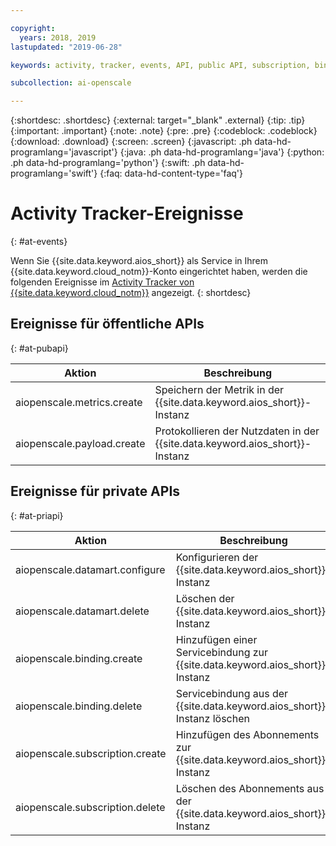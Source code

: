 ```yaml
---

copyright:
  years: 2018, 2019
lastupdated: "2019-06-28"

keywords: activity, tracker, events, API, public API, subscription, binding

subcollection: ai-openscale

---
```


{:shortdesc: .shortdesc}
{:external: target="_blank" .external}
{:tip: .tip}
{:important: .important}
{:note: .note}
{:pre: .pre}
{:codeblock: .codeblock}
{:download: .download}
{:screen: .screen}
{:javascript: .ph data-hd-programlang='javascript'}
{:java: .ph data-hd-programlang='java'}
{:python: .ph data-hd-programlang='python'}
{:swift: .ph data-hd-programlang='swift'}
{:faq: data-hd-content-type='faq'}

# Activity Tracker-Ereignisse
{: #at-events}

Wenn Sie {{site.data.keyword.aios_short}} als Service in Ihrem {{site.data.keyword.cloud_notm}}-Konto eingerichtet haben, werden die folgenden Ereignisse im [Activity Tracker von {{site.data.keyword.cloud_notm}}](/docs/services/cloud-activity-tracker?topic=cloud-activity-tracker-activity_tracker_ov) angezeigt.
{: shortdesc}

## Ereignisse für öffentliche APIs
{: #at-pubapi}

| Aktion | Beschreibung |
| -- | -- |
| aiopenscale.metrics.create | Speichern der Metrik in der {{site.data.keyword.aios_short}}-Instanz |
| aiopenscale.payload.create | Protokollieren der Nutzdaten in der {{site.data.keyword.aios_short}}-Instanz |

## Ereignisse für private APIs
{: #at-priapi}

| Aktion | Beschreibung |
| -- | -- |
| aiopenscale.datamart.configure | Konfigurieren der {{site.data.keyword.aios_short}}-Instanz |
| aiopenscale.datamart.delete | Löschen der {{site.data.keyword.aios_short}}-Instanz |
| aiopenscale.binding.create | Hinzufügen einer Servicebindung zur {{site.data.keyword.aios_short}}-Instanz |
| aiopenscale.binding.delete | Servicebindung aus der {{site.data.keyword.aios_short}}-Instanz löschen |
| aiopenscale.subscription.create | Hinzufügen des Abonnements zur {{site.data.keyword.aios_short}}-Instanz |
| aiopenscale.subscription.delete | Löschen des Abonnements aus der {{site.data.keyword.aios_short}}-Instanz |
